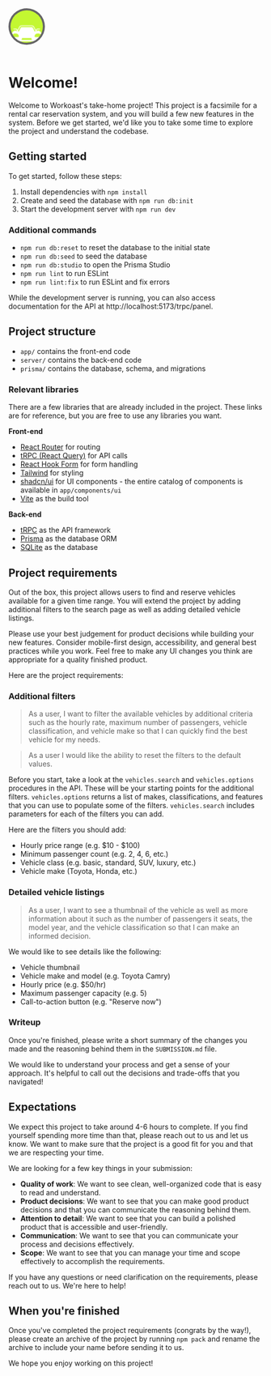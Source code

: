 <img src="public/logo.svg" alt="Workoast Logo" width="64" style="background: #666; padding: 0.25rem; border-radius: 100%; margin-bottom: 1rem;" />

# Welcome!

Welcome to Workoast's take-home project! This project is a facsimile for a rental car reservation system, and you will build a few new features in the system. Before we get started, we'd like you to take some time to explore the project and understand the codebase.

## Getting started

To get started, follow these steps:

1. Install dependencies with `npm install`
2. Create and seed the database with `npm run db:init`
3. Start the development server with `npm run dev`

### Additional commands

- `npm run db:reset` to reset the database to the initial state
- `npm run db:seed` to seed the database
- `npm run db:studio` to open the Prisma Studio
- `npm run lint` to run ESLint
- `npm run lint:fix` to run ESLint and fix errors

While the development server is running, you can also access documentation for the API at http://localhost:5173/trpc/panel.

## Project structure

- `app/` contains the front-end code
- `server/` contains the back-end code
- `prisma/` contains the database, schema, and migrations

### Relevant libraries

There are a few libraries that are already included in the project. These links are for reference, but you are free to use any libraries you want.

**Front-end**
- [React Router](https://reactrouter.com/en/main) for routing
- [tRPC (React Query)](https://trpc.io/docs/client/react) for API calls
- [React Hook Form](https://react-hook-form.com/) for form handling
- [Tailwind](https://tailwindcss.com/) for styling
- [shadcn/ui](https://ui.shadcn.com/) for UI components - the entire catalog of components is available in `app/components/ui`
- [Vite](https://vite.dev/) as the build tool

**Back-end**
- [tRPC](https://trpc.io/) as the API framework
- [Prisma](https://www.prisma.io/) as the database ORM
- [SQLite](https://www.sqlite.org/) as the database

## Project requirements

Out of the box, this project allows users to find and reserve vehicles available for a given time range. You will extend the project by adding additional filters to the search page as well as adding detailed vehicle listings.

Please use your best judgement for product decisions while building your new features. Consider mobile-first design, accessibility, and general best practices while you work. Feel free to make any UI changes you think are appropriate for a quality finished product.

Here are the project requirements:

### **Additional filters**

> As a user, I want to filter the available vehicles by additional criteria such as the hourly rate, maximum number of passengers, vehicle classification, and vehicle make so that I can quickly find the best vehicle for my needs.

> As a user I would like the ability to reset the filters to the default values.

Before you start, take a look at the `vehicles.search` and `vehicles.options` procedures in the API. These will be your starting points for the additional filters. `vehicles.options` returns a list of makes, classifications, and features that you can use to populate some of the filters. `vehicles.search` includes parameters for each of the filters you can add.

Here are the filters you should add:

- Hourly price range (e.g. $10 - $100)
- Minimum passenger count (e.g. 2, 4, 6, etc.)
- Vehicle class (e.g. basic, standard, SUV, luxury, etc.)
- Vehicle make (Toyota, Honda, etc.)

### **Detailed vehicle listings**

> As a user, I want to see a thumbnail of the vehicle as well as more information about it such as the number of passengers it seats, the model year, and the vehicle classification so that I can make an informed decision.

We would like to see details like the following:

- Vehicle thumbnail
- Vehicle make and model (e.g. Toyota Camry)
- Hourly price (e.g. $50/hr)
- Maximum passenger capacity (e.g. 5)
- Call-to-action button (e.g. "Reserve now")

### Writeup

Once you're finished, please write a short summary of the changes you made and the reasoning behind them in the `SUBMISSION.md` file.

We would like to understand your process and get a sense of your approach. It's helpful to call out the decisions and trade-offs that you navigated!

## Expectations

We expect this project to take around 4-6 hours to complete. If you find yourself spending more time than that, please reach out to us and let us know. We want to make sure that the project is a good fit for you and that we are respecting your time.

We are looking for a few key things in your submission:

- **Quality of work**: We want to see clean, well-organized code that is easy to read and understand.
- **Product decisions**: We want to see that you can make good product decisions and that you can communicate the reasoning behind them.
- **Attention to detail**: We want to see that you can build a polished product that is accessible and user-friendly.
- **Communication**: We want to see that you can communicate your process and decisions effectively.
- **Scope**: We want to see that you can manage your time and scope effectively to accomplish the requirements.

If you have any questions or need clarification on the requirements, please reach out to us. We're here to help!

## When you're finished

Once you've completed the project requirements (congrats by the way!), please create an archive of the project by running `npm pack` and rename the archive to include your name before sending it to us.

We hope you enjoy working on this project!
